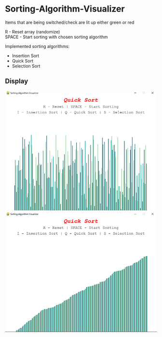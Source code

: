 # Sorting-Algorithm-Visualizer  
Items that are being switched/check are lit up either green or red

R - Reset array (randomize)  
SPACE - Start sorting with chosen sorting algorithm  

Implemented sorting algorithms:  
- Insertion Sort  
- Quick Sort  
- Selection Sort  


## Display
![s1](https://github.com/FahdSeddik/Sorting-Algorithm-Visualizer/blob/master/Screenshot%201.png)  
![](https://github.com/FahdSeddik/Sorting-Algorithm-Visualizer/blob/master/Screenshot%202.png)


